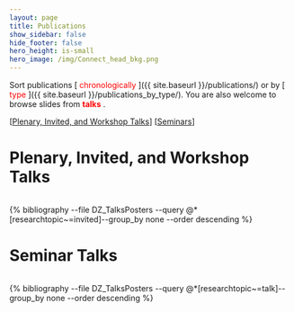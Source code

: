 ```yaml
---
layout: page
title: Publications
show_sidebar: false
hide_footer: false
hero_height: is-small
hero_image: /img/Connect_head_bkg.png 
---
```


<style>
.csl-block {
    font-size: 16px;
}
.csl-title, .csl-author, .csl-event, .csl-editor, .csl-venue {
    display: block;
    position: relative;
    font-size: 16px;
}

.csl-title b {
    font-weight: 600;
}

.csl-content {
    display: inline-block;
    vertical-align: top;
    padding-left: 20px;
}

.bibliography {
   list-style-type: none;
}
</style>

Sort publications [<span style="color:red">
chronologically
</span>]({{ site.baseurl }}/publications/) or by [<span style="color:red">
type
</span>]({{ site.baseurl }}/publications_by_type/). You are also welcome to browse slides from <span style="color:red">
<b>talks</b>
</span>.

[[Plenary, Invited, and Workshop Talks](#Invited)] [[Seminars](#Talks)]

# Plenary, Invited, and Workshop Talks
<div id="Invited" style="padding-top: 150px; margin-top: -150px;"></div>

{% bibliography --file DZ_TalksPosters --query @*[researchtopic~=invited]--group_by none --order descending %}

# Seminar Talks
<div id="Talks" style="padding-top: 150px; margin-top: -150px;"></div>

{% bibliography --file DZ_TalksPosters --query @*[researchtopic~=talk]--group_by none --order descending %}